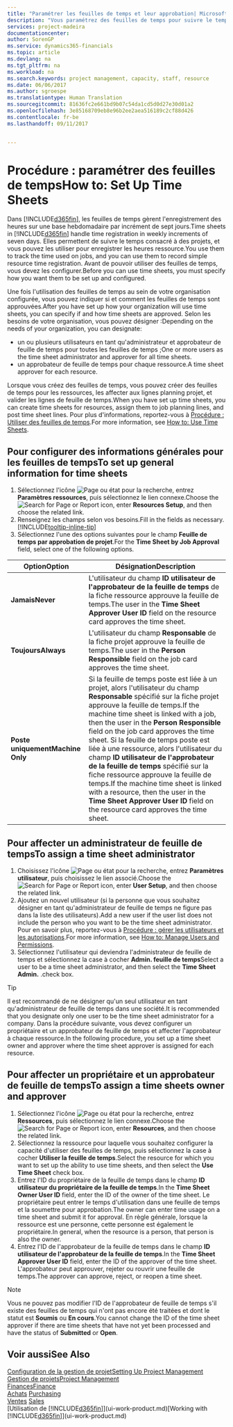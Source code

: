 ```yaml
---
title: "Paramétrer les feuilles de temps et leur approbation| Microsoft Docs"
description: "Vous paramétrez des feuilles de temps pour suivre le temps consacré aux projets et l'utilisation des ressources, vous aider à gérer des projets, à recruter du personnel, et à anticiper vos capacités"
services: project-madeira
documentationcenter: 
author: SorenGP
ms.service: dynamics365-financials
ms.topic: article
ms.devlang: na
ms.tgt_pltfrm: na
ms.workload: na
ms.search.keywords: project management, capacity, staff, resource
ms.date: 06/06/2017
ms.author: sgroespe
ms.translationtype: Human Translation
ms.sourcegitcommit: 81636fc2e661bd9b07c54da1cd5d0d27e30d01a2
ms.openlocfilehash: 3e85168709eb8e96b2ee2aea516189c2cf88d426
ms.contentlocale: fr-be
ms.lasthandoff: 09/11/2017


---
```

# <a name="how-to-set-up-time-sheets"></a><span data-ttu-id="e58b2-103">Procédure : paramétrer des feuilles de temps</span><span class="sxs-lookup"><span data-stu-id="e58b2-103">How to: Set Up Time Sheets</span></span>
<span data-ttu-id="e58b2-104">Dans [!INCLUDE[d365fin](includes/d365fin_md.md)], les feuilles de temps gèrent l'enregistrement des heures sur une base hebdomadaire par incrément de sept jours.</span><span class="sxs-lookup"><span data-stu-id="e58b2-104">Time sheets in [!INCLUDE[d365fin](includes/d365fin_md.md)] handle time registration in weekly increments of seven days.</span></span> <span data-ttu-id="e58b2-105">Elles permettent de suivre le temps consacré à des projets, et vous pouvez les utiliser pour enregistrer les heures ressource.</span><span class="sxs-lookup"><span data-stu-id="e58b2-105">You use them to track the time used on jobs, and you can use them to record simple resource time registration.</span></span> <span data-ttu-id="e58b2-106">Avant de pouvoir utiliser des feuilles de temps, vous devez les configurer.</span><span class="sxs-lookup"><span data-stu-id="e58b2-106">Before you can use time sheets, you must specify how you want them to be set up and configured.</span></span>

<span data-ttu-id="e58b2-107">Une fois l'utilisation des feuilles de temps au sein de votre organisation configurée, vous pouvez indiquer si et comment les feuilles de temps sont approuvées.</span><span class="sxs-lookup"><span data-stu-id="e58b2-107">After you have set up how your organization will use time sheets, you can specify if and how time sheets are approved.</span></span> <span data-ttu-id="e58b2-108">Selon les besoins de votre organisation, vous pouvez désigner :</span><span class="sxs-lookup"><span data-stu-id="e58b2-108">Depending on the needs of your organization, you can designate:</span></span>

* <span data-ttu-id="e58b2-109">un ou plusieurs utilisateurs en tant qu'administrateur et approbateur de feuille de temps pour toutes les feuilles de temps ;</span><span class="sxs-lookup"><span data-stu-id="e58b2-109">One or more users as the time sheet administrator and approver for all time sheets.</span></span>
* <span data-ttu-id="e58b2-110">un approbateur de feuille de temps pour chaque ressource.</span><span class="sxs-lookup"><span data-stu-id="e58b2-110">A time sheet approver for each resource.</span></span>

<span data-ttu-id="e58b2-111">Lorsque vous créez des feuilles de temps, vous pouvez créer des feuilles de temps pour les ressources, les affecter aux lignes planning projet, et valider les lignes de feuille de temps.</span><span class="sxs-lookup"><span data-stu-id="e58b2-111">When you have set up time sheets, you can create time sheets for resources, assign them to job planning lines, and post time sheet lines.</span></span> <span data-ttu-id="e58b2-112">Pour plus d'informations, reportez-vous à [Procédure : Utiliser des feuilles de temps](projects-how-use-time-sheets.md).</span><span class="sxs-lookup"><span data-stu-id="e58b2-112">For more information, see [How to: Use Time Sheets](projects-how-use-time-sheets.md).</span></span>

## <a name="to-set-up-general-information-for-time-sheets"></a><span data-ttu-id="e58b2-113">Pour configurer des informations générales pour les feuilles de temps</span><span class="sxs-lookup"><span data-stu-id="e58b2-113">To set up general information for time sheets</span></span>
1. <span data-ttu-id="e58b2-114">Sélectionnez l'icône ![Page ou état pour la recherche](media/ui-search/search_small.png "icône Page ou état pour la recherche"), entrez **Paramètres ressources**, puis sélectionnez le lien connexe.</span><span class="sxs-lookup"><span data-stu-id="e58b2-114">Choose the ![Search for Page or Report](media/ui-search/search_small.png "Search for Page or Report icon") icon, enter **Resources Setup**, and then choose the related link.</span></span>  
2. <span data-ttu-id="e58b2-115">Renseignez les champs selon vos besoins.</span><span class="sxs-lookup"><span data-stu-id="e58b2-115">Fill in the fields as necessary.</span></span> [!INCLUDE[tooltip-inline-tip](includes/tooltip-inline-tip_md.md)]
3. <span data-ttu-id="e58b2-116">Sélectionnez l'une des options suivantes pour le champ **Feuille de temps par approbation de projet**.</span><span class="sxs-lookup"><span data-stu-id="e58b2-116">For the **Time Sheet by Job Approval** field, select one of the following options.</span></span>

| <span data-ttu-id="e58b2-117">Option</span><span class="sxs-lookup"><span data-stu-id="e58b2-117">Option</span></span> | <span data-ttu-id="e58b2-118">Désignation</span><span class="sxs-lookup"><span data-stu-id="e58b2-118">Description</span></span> |
| --- | --- |
| <span data-ttu-id="e58b2-119">**Jamais**</span><span class="sxs-lookup"><span data-stu-id="e58b2-119">**Never**</span></span> |<span data-ttu-id="e58b2-120">L'utilisateur du champ **ID utilisateur de l'approbateur de la feuille de temps** de la fiche ressource approuve la feuille de temps.</span><span class="sxs-lookup"><span data-stu-id="e58b2-120">The user in the **Time Sheet Approver User ID** field on the resource card approves the time sheet.</span></span> |
| <span data-ttu-id="e58b2-121">**Toujours**</span><span class="sxs-lookup"><span data-stu-id="e58b2-121">**Always**</span></span> |<span data-ttu-id="e58b2-122">L'utilisateur du champ **Responsable** de la fiche projet approuve la feuille de temps.</span><span class="sxs-lookup"><span data-stu-id="e58b2-122">The user in the **Person Responsible** field on the job card approves the time sheet.</span></span> |
| <span data-ttu-id="e58b2-123">**Poste uniquement**</span><span class="sxs-lookup"><span data-stu-id="e58b2-123">**Machine Only**</span></span> |<span data-ttu-id="e58b2-124">Si la feuille de temps poste est liée à un projet, alors l'utilisateur du champ **Responsable** spécifié sur la fiche projet approuve la feuille de temps.</span><span class="sxs-lookup"><span data-stu-id="e58b2-124">If the machine time sheet is linked with a job, then the user in the **Person Responsible** field on the job card approves the time sheet.</span></span> <span data-ttu-id="e58b2-125">Si la feuille de temps poste est liée à une ressource, alors l'utilisateur du champ **ID utilisateur de l'approbateur de la feuille de temps** spécifié sur la fiche ressource approuve la feuille de temps.</span><span class="sxs-lookup"><span data-stu-id="e58b2-125">If the machine time sheet is linked with a resource, then the user in the **Time Sheet Approver User ID** field on the resource card approves the time sheet.</span></span> |

## <a name="to-assign-a-time-sheet-administrator"></a><span data-ttu-id="e58b2-126">Pour affecter un administrateur de feuille de temps</span><span class="sxs-lookup"><span data-stu-id="e58b2-126">To assign a time sheet administrator</span></span>
1. <span data-ttu-id="e58b2-127">Choisissez l'icône ![Page ou état pour la recherche](media/ui-search/search_small.png "icône Page ou état pour la recherche"), entrez **Paramètres utilisateur**, puis choisissez le lien associé.</span><span class="sxs-lookup"><span data-stu-id="e58b2-127">Choose the ![Search for Page or Report](media/ui-search/search_small.png "Search for Page or Report icon") icon, enter **User Setup**, and then choose the related link.</span></span>  
2. <span data-ttu-id="e58b2-128">Ajoutez un nouvel utilisateur (si la personne que vous souhaitez désigner en tant qu'administrateur de feuille de temps ne figure pas dans la liste des utilisateurs).</span><span class="sxs-lookup"><span data-stu-id="e58b2-128">Add a new user if the user list does not include the person who you want to be the time sheet administrator.</span></span> <span data-ttu-id="e58b2-129">Pour en savoir plus, reportez-vous à [Procédure : gérer les utilisateurs et les autorisations](ui-how-users-permissions.md).</span><span class="sxs-lookup"><span data-stu-id="e58b2-129">For more information, see [How to: Manage Users and Permissions](ui-how-users-permissions.md).</span></span>
3. <span data-ttu-id="e58b2-130">Sélectionnez l'utilisateur qui deviendra l'administrateur de feuille de temps et sélectionnez la case à cocher **Admin. feuille de temps**</span><span class="sxs-lookup"><span data-stu-id="e58b2-130">Select a user to be a time sheet administrator, and then select the **Time Sheet Admin.**</span></span> <span data-ttu-id="e58b2-131">.</span><span class="sxs-lookup"><span data-stu-id="e58b2-131">check box.</span></span>  

> [!TIP]  
>   <span data-ttu-id="e58b2-132">Il est recommandé de ne désigner qu'un seul utilisateur en tant qu'administrateur de feuille de temps dans une société.</span><span class="sxs-lookup"><span data-stu-id="e58b2-132">It is recommended that you designate only one user to be the time sheet administrator for a company.</span></span> <span data-ttu-id="e58b2-133">Dans la procédure suivante, vous devez configurer un propriétaire et un approbateur de feuille de temps et affecter l'approbateur à chaque ressource.</span><span class="sxs-lookup"><span data-stu-id="e58b2-133">In the following procedure, you set up a time sheet owner and approver where the time sheet approver is assigned for each resource.</span></span>  

## <a name="to-assign-a-time-sheets-owner-and-approver"></a><span data-ttu-id="e58b2-134">Pour affecter un propriétaire et un approbateur de feuille de temps</span><span class="sxs-lookup"><span data-stu-id="e58b2-134">To assign a time sheets owner and approver</span></span>
1. <span data-ttu-id="e58b2-135">Sélectionnez l'icône ![Page ou état pour la recherche](media/ui-search/search_small.png "icône Page ou état pour la recherche"), entrez **Ressources**, puis sélectionnez le lien connexe.</span><span class="sxs-lookup"><span data-stu-id="e58b2-135">Choose the ![Search for Page or Report](media/ui-search/search_small.png "Search for Page or Report icon") icon, enter **Resources**, and then choose the related link.</span></span>
2. <span data-ttu-id="e58b2-136">Sélectionnez la ressource pour laquelle vous souhaitez configurer la capacité d'utiliser des feuilles de temps, puis sélectionnez la case à cocher **Utiliser la feuille de temps**.</span><span class="sxs-lookup"><span data-stu-id="e58b2-136">Select the resource for which you want to set up the ability to use time sheets, and then select the **Use Time Sheet** check box.</span></span>  
3. <span data-ttu-id="e58b2-137">Entrez l'ID du propriétaire de la feuille de temps dans le champ **ID utilisateur du propriétaire de la feuille de temps**.</span><span class="sxs-lookup"><span data-stu-id="e58b2-137">In the **Time Sheet Owner User ID** field, enter the ID of the owner of the time sheet.</span></span> <span data-ttu-id="e58b2-138">Le propriétaire peut entrer le temps d'utilisation dans une feuille de temps et la soumettre pour approbation.</span><span class="sxs-lookup"><span data-stu-id="e58b2-138">The owner can enter time usage on a time sheet and submit it for approval.</span></span> <span data-ttu-id="e58b2-139">En règle générale, lorsque la ressource est une personne, cette personne est également le propriétaire.</span><span class="sxs-lookup"><span data-stu-id="e58b2-139">In general, when the resource is a person, that person is also the owner.</span></span>  
4. <span data-ttu-id="e58b2-140">Entrez l'ID de l'approbateur de la feuille de temps dans le champ **ID utilisateur de l'approbateur de la feuille de temps**.</span><span class="sxs-lookup"><span data-stu-id="e58b2-140">In the **Time Sheet Approver User ID** field, enter the ID of the approver of the time sheet.</span></span> <span data-ttu-id="e58b2-141">L'approbateur peut approuver, rejeter ou rouvrir une feuille de temps.</span><span class="sxs-lookup"><span data-stu-id="e58b2-141">The approver can approve, reject, or reopen a time sheet.</span></span>  

> [!NOTE]  
>   <span data-ttu-id="e58b2-142">Vous ne pouvez pas modifier l'ID de l'approbateur de feuille de temps s'il existe des feuilles de temps qui n'ont pas encore été traitées et dont le statut est **Soumis** ou **En cours**.</span><span class="sxs-lookup"><span data-stu-id="e58b2-142">You cannot change the ID of the time sheet approver if there are time sheets that have not yet been processed and have the status of **Submitted** or **Open**.</span></span>

## <a name="see-also"></a><span data-ttu-id="e58b2-143">Voir aussi</span><span class="sxs-lookup"><span data-stu-id="e58b2-143">See Also</span></span>
[<span data-ttu-id="e58b2-144">Configuration de la gestion de projet</span><span class="sxs-lookup"><span data-stu-id="e58b2-144">Setting Up Project Management</span></span>](projects-setup-projects.md)  
[<span data-ttu-id="e58b2-145">Gestion de projets</span><span class="sxs-lookup"><span data-stu-id="e58b2-145">Project Management</span></span>](projects-manage-projects.md)  
[<span data-ttu-id="e58b2-146">Finances</span><span class="sxs-lookup"><span data-stu-id="e58b2-146">Finance</span></span>](finance.md)  
<span data-ttu-id="e58b2-147">[Achats](purchasing-manage-purchasing.md)       </span><span class="sxs-lookup"><span data-stu-id="e58b2-147">[Purchasing](purchasing-manage-purchasing.md)       </span></span>  
<span data-ttu-id="e58b2-148">[Ventes](sales-manage-sales.md)    </span><span class="sxs-lookup"><span data-stu-id="e58b2-148">[Sales](sales-manage-sales.md)    </span></span>  
<span data-ttu-id="e58b2-149">[Utilisation de [!INCLUDE[d365fin](includes/d365fin_md.md)]](ui-work-product.md)</span><span class="sxs-lookup"><span data-stu-id="e58b2-149">[Working with [!INCLUDE[d365fin](includes/d365fin_md.md)]](ui-work-product.md)</span></span>  

